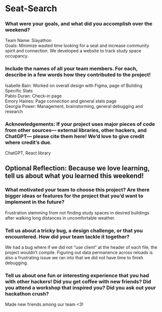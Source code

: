 # Seat-Search

### What were your goals, and what did you accomplish over the weekend?
Team Name: Slayathon <br />
Goals: Minimize wasted time looking for a seat and increase community spirit and connection. We developed a website to track study space occupancy. 

### Include the names of all your team members. For each, describe in a few words how they contributed to the project!
Isabelle Bain: Worked on overall design with Figma, page of Building Specific Stats <br />
Pablo Duran: Check-in page <br />
Emory Haines: Page connection and general stats page <br />
Georgia Power: Management, brainstorming, general debugging and research 

### Acknowledgements: If your project uses major pieces of code from other sources— external libraries, other hackers, and ChatGPT— please cite them here! We’d love to give credit where credit’s due.
ChatGPT, React library 

## Optional Reflection: Because we love learning, tell us about what you learned this weekend!

### What motivated your team to choose this project? Are there bigger ideas or features for the project that you’d want to implement in the future?
Frustration stemming from not finding study spaces in desired buildings after walking long distances in uncomfortable weather. 

### Tell us about a tricky bug, a design challenge, or that you encountered. How did your team tackle it together?
We had a bug where if we did not “use client” at the header of each file, the project wouldn’t compile. Figuring out data permanence across reloads is also a frustrating issue we ran into that we did not have time to finish debugging. 

### Tell us about one fun or interesting experience that you had with other hackers! Did you get coffee with new friends? Did you attend a workshop that inspired you? Did you ask out your hackathon crush?
Made new friends among our team <3!

